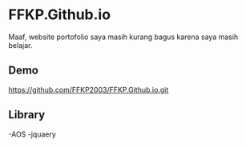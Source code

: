 # FFKP.Github.io
Maaf, website portofolio saya masih kurang bagus karena saya masih belajar.

## Demo
https://github.com/FFKP2003/FFKP.Github.io.git
## Library 
-AOS
-jquaery
